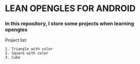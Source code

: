 LEAN OPENGLES FOR ANDROID
=========================

### In this repository, I store some projects when learning opengles

Project list:

	1. Triangle with color
	2. Square with color
	3. Cube 